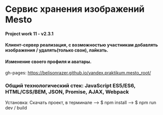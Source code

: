 # Сервис хранения изображений Mesto
#### Project work 11 - v2.3.1
#### Клиент-сервер реализация, с возможностью участникам добавлять изображения / удалять(только свои), лайкать.
#### Изменение своего профиля и аватары.
gh-pages: 
https://belisonrazer.github.io/yandex.praktikum.mesto_root/

### Общий технологический стек: JavaScript ES5/ES6, HTML/CSS/BEM, JSON, Promise, AJAX, Webpack

Установка:
Скачать проект, в терминале --> $ npm install --> $ npm run dev / build

